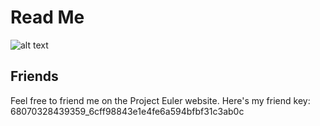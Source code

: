 # Read Me

![alt text](https://projecteuler.net/profile/alfonso1003.png "Project Euler")

## Friends
Feel free to friend me on the Project Euler website. Here's my friend key:
68070328439359_6cff98843e1e4fe6a594bfbf31c3ab0c
